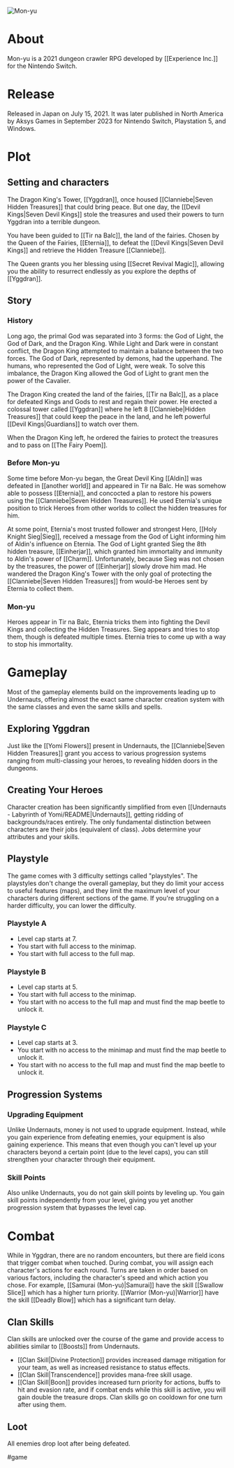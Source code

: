 ![Mon-yu](https://static.wikia.nocookie.net/experience-inc/images/0/07/Mon-yu_%28Logo%29.webp/revision/latest/scale-to-width-down/284?cb=20231123224416)
# About
Mon-yu is a 2021 dungeon crawler RPG developed by [[Experience Inc.]] for the Nintendo Switch.
# Release
Released in Japan on July 15, 2021. It was later published in North America by Aksys Games in September 2023 for Nintendo Switch, Playstation 5, and Windows.
# Plot
## Setting and characters
The Dragon King's Tower, [[Yggdran]], once housed [[Clanniebe|Seven Hidden Treasures]] that could bring peace. But one day, the [[Devil Kings|Seven Devil Kings]] stole the treasures and used their powers to turn Yggdran into a terrible dungeon.

You have been guided to [[Tir na Balc]], the land of the fairies. Chosen by the Queen of the Fairies, [[Eternia]], to defeat the [[Devil Kings|Seven Devil Kings]] and retrieve the Hidden Treasure [[Clanniebe]].

The Queen grants you her blessing using [[Secret Revival Magic]], allowing you the ability to resurrect endlessly as you explore the depths of [[Yggdran]].
## Story
### History
Long ago, the primal God was separated into 3 forms: the God of Light, the God of Dark, and the Dragon King. While Light and Dark were in constant conflict, the Dragon King attempted to maintain a balance between the two forces. The God of Dark, represented by demons, had the upperhand. The humans, who represented the God of Light, were weak. To solve this imbalance, the Dragon King allowed the God of Light to grant men the power of the Cavalier.

The Dragon King created the land of the fairies, [[Tir na Balc]], as a place for defeated Kings and Gods to rest and regain their power. He erected a colossal tower called [[Yggdran]] where he left 8 [[Clanniebe|Hidden Treasures]] that could keep the peace in the land, and he left powerful [[Devil Kings|Guardians]] to watch over them.

When the Dragon King left, he ordered the fairies to protect the treasures and to pass on [[The Fairy Poem]].
### Before Mon-yu
Some time before Mon-yu began, the Great Devil King [[Aldin]] was defeated in [[another world]] and appeared in Tir na Balc. He was somehow able to possess [[Eternia]], and concocted a plan to restore his powers using the [[Clanniebe|Seven Hidden Treasures]]. He used Eternia's unique position to trick Heroes from other worlds to collect the hidden treasures for him.

At some point, Eternia's most trusted follower and strongest Hero, [[Holy Knight Sieg|Sieg]], received a message from the God of Light informing him of Aldin's influence on Eternia. The God of Light granted Sieg the 8th hidden treasure, [[Einherjar]], which granted him immortality and immunity to Aldin's power of [[Charm]]. Unfortunately, because Sieg was not chosen by the treasures, the power of [[Einherjar]] slowly drove him mad. He wandered the Dragon King's Tower with the only goal of protecting the [[Clanniebe|Seven Hidden Treasures]] from would-be Heroes sent by Eternia to collect them.
### Mon-yu
Heroes appear in Tir na Balc, Eternia tricks them into fighting the Devil Kings and collecting the Hidden Treasures. Sieg appears and tries to stop them, though is defeated multiple times. Eternia tries to come up with a way to stop his immortality.
# Gameplay
Most of the gameplay elements build on the improvements leading up to Undernauts, offering almost the exact same character creation system with the same classes and even the same skills and spells.
## Exploring Yggdran
Just like the [[Yomi Flowers]] present in Undernauts, the [[Clanniebe|Seven Hidden Treasures]] grant you access to various progression systems ranging from multi-classing your heroes, to revealing hidden doors in the dungeons.
## Creating Your Heroes
Character creation has been significantly simplified from even [[Undernauts - Labyrinth of Yomi/README|Undernauts]], getting ridding of backgrounds/races entirely. The only fundamental distinction between characters are their jobs (equivalent of class). Jobs determine your attributes and your skills.
## Playstyle
The game comes with 3 difficulty settings called "playstyles". The playstyles don't change the overall gameplay, but they do limit your access to useful features (maps), and they limit the maximum level of your characters during different sections of the game. If you're struggling on a harder difficulty, you can lower the difficulty.
### Playstyle A
- Level cap starts at 7.
- You start with full access to the minimap.
- You start with full access to the full map.
### Playstyle B
- Level cap starts at 5.
- You start with full access to the minimap.
- You start with no access to the full map and must find the map beetle to unlock it.
### Playstyle C
- Level cap starts at 3.
- You start with no access to the minimap and must find the map beetle to unlock it.
- You start with no access to the full map and must find the map beetle to unlock it.
## Progression Systems
### Upgrading Equipment
Unlike Undernauts, money is not used to upgrade equipment. Instead, while you gain experience from defeating enemies, your equipment is also gaining experience. This means that even though you can't level up your characters beyond a certain point (due to the level caps), you can still strengthen your character through their equipment.
### Skill Points
Also unlike Undernauts, you do not gain skill points by leveling up. You gain skill points independently from your level, giving you yet another progression system that bypasses the level cap.
# Combat
While in Yggdran, there are no random encounters, but there are field icons that trigger combat when touched. During combat, you will assign each character's actions for each round. Turns are taken in order based on various factors, including the character's speed and which action you chose. For example, [[Samurai (Mon-yu)|Samurai]] have the skill [[Swallow Slice]] which has a higher turn priority. [[Warrior (Mon-yu)|Warrior]] have the skill [[Deadly Blow]] which has a significant turn delay.
## Clan Skills
Clan skills are unlocked over the course of the game and provide access to abilities similar to [[Boosts]] from Undernauts.
* [[Clan Skill|Divine Protection]] provides increased damage mitigation for your team, as well as increased resistance to status effects.
* [[Clan Skill|Transcendence]] provides mana-free skill usage.
* [[Clan Skill|Boon]] provides increased turn priority for actions, buffs to hit and evasion rate, and if combat ends while this skill is active, you will gain double the treasure drops.
Clan skills go on cooldown for one turn after using them.
## Loot
All enemies drop loot after being defeated.

#game